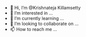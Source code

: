- 👋 Hi, I’m @Krishnateja Killamsetty
- 👀 I’m interested in ...
- 🌱 I’m currently learning ...
- 💞️ I’m looking to collaborate on ...
- 📫 How to reach me ...

<!---
t-kkillamset/t-kkillamset is a ✨ special ✨ repository because its `README.md` (this file) appears on your GitHub profile.
You can click the Preview link to take a look at your changes.
--->
